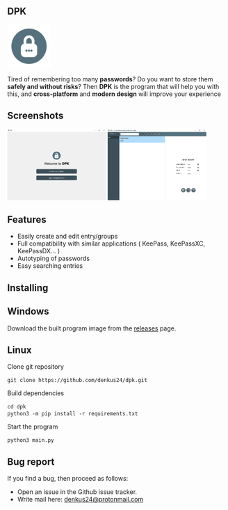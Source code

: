 DPK
---
![Logo](https://github.com/denkus24/dpk/blob/main/icons/about_logo.png)

 Tired of remembering too many <b>passwords</b>? Do you want to store them <b>safely and without risks</b>? Then <b>DPK</b> is the program that will help you with this, and <b>cross-platform</b> and <b>modern design</b> will improve your experience 

Screenshots
-----------
<img src="https://github.com/denkus24/dpk/blob/main/screenshots/screen1.png" width=45% height=45%> <img src="https://github.com/denkus24/dpk/blob/main/screenshots/screen2.png" width=45% height=45%>

Features
--------
* Easily create and edit entry/groups
* Full compatibility with similar applications ( KeePass, KeePassXC, KeePassDX... )
* Autotyping of passwords
* Easy searching entries 

Installing
-----------------------
Windows
-------
Download the built program image from the <a href="https://github.com/denkus24/dpk/releases">releases</a> page.

Linux
-----
Clone git repository 
```
git clone https://github.com/denkus24/dpk.git
```
Build dependencies
```
cd dpk
python3 -m pip install -r requirements.txt
```
Start the program
```
python3 main.py
```

Bug report
-------------
If you find a bug, then proceed as follows:
* Open an issue in the Github issue tracker. 
* Write mail here: denkus24@protonmail.com
